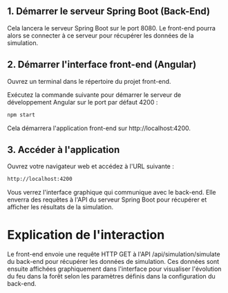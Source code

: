## 1. Démarrer le serveur Spring Boot (Back-End)

Cela lancera le serveur Spring Boot sur le port 8080. Le front-end pourra alors se connecter à ce serveur pour récupérer les données de la simulation.

## 2. Démarrer l'interface front-end (Angular)

Ouvrez un terminal dans le répertoire du projet front-end.

Exécutez la commande suivante pour démarrer le serveur de développement Angular sur le port par défaut 4200 :

```bash
npm start
```
Cela démarrera l'application front-end sur http://localhost:4200.

## 3. Accéder à l'application
Ouvrez votre navigateur web et accédez à l'URL suivante :

```bash
http://localhost:4200
```

Vous verrez l'interface graphique qui communique avec le back-end. Elle enverra des requêtes à l'API du serveur Spring Boot pour récupérer et afficher les résultats de la simulation.

# Explication de l'interaction
Le front-end envoie une requête HTTP GET à l'API /api/simulation/simulate du back-end pour récupérer les données de simulation. Ces données sont ensuite affichées graphiquement dans l'interface pour visualiser l'évolution du feu dans la forêt selon les paramètres définis dans la configuration du back-end.
